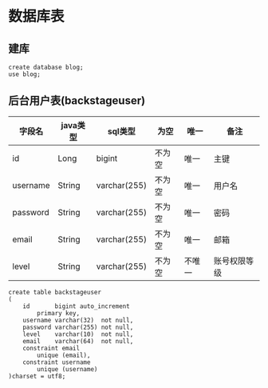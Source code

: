# 数据库表

## 建库

```mysql
create database blog;
use blog;
```

## 后台用户表(backstageuser)

| 字段名   | java类型 | sql类型      | 为空   | 唯一   | 备注         |
| -------- | -------- | ------------ | ------ | ------ | ------------ |
| id       | Long     | bigint       | 不为空 | 唯一   | 主键         |
| username | String   | varchar(255) | 不为空 | 唯一   | 用户名       |
| password | String   | varchar(255) | 不为空 | 唯一   | 密码         |
| email    | String   | varchar(255) | 不为空 | 唯一   | 邮箱         |
| level    | String   | varchar(255) | 不为空 | 不唯一 | 账号权限等级 |

```mysql
create table backstageuser
(
    id       bigint auto_increment
        primary key,
    username varchar(32)  not null,
    password varchar(255) not null,
    level    varchar(10)  not null,
    email    varchar(64)  not null,
    constraint email
        unique (email),
    constraint username
        unique (username)
)charset = utf8;

```

